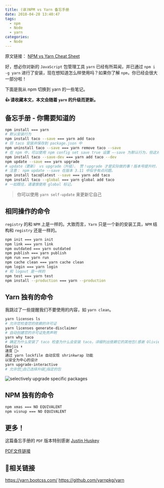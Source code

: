 ```yaml
---
title: (译)NPM vs Yarn 备忘手册
date: 2018-04-28 13:40:47
tags:
  - npm
  - Node
  - yarn
categories:
  - Node
---
```


原文链接： [NPM vs Yarn Cheat Sheet](https://shift.infinite.red/npm-vs-yarn-cheat-sheet-8755b092e5cc)

好，想必你对新的 `JavaScript` 包管理工具 `yarn` 已经有所耳闻，并已通过 `npm i -g yarn` 进行了安装，现在想知道怎么样使用吗？如果你了解 `npm`，你已经会很大一部分啦！

<!-- more -->

下面是我从 npm 切换到 yarn 的一些笔记。

**👍 请收藏本文，本文会随着 `yarn` 的升级而更新。**

## 备忘手册 - 你需要知道的

```bash
npm install === yarn
# 默认安装行为
npm install taco --save === yarn add taco
# 将 taco 安装并保存到 package.json 中
npm uninstall taco --save === yarn remove taco --save
# 在 npm 中，可以使用 npm config set save true 设置 —-save 为默认行为，但这对多数开发者而言并非显而易见的。在 yarn 中，在 package.json 中添加（add）和移除（remove）等行为是默认的。
npm install taco --save-dev === yarn add taco --dev
npm update --save === yarn upgrade
# update（更新） vs upgrade（升级）， 赞！upgrade 才是实际做的事！版本号提升时，发生的正是 upgrade ！
# 注意： npm update --save 在版本 3.11 中似乎有点问题。
npm install taco@latest --save === yarn add taco
npm install taco --global === yarn global add taco
# 一如既往，请谨慎使用 global 标记。
```
> 你可以使用 `yarn self-update` 来更新它自己

## 相同操作的命令

`registry` 的和 `NPM` 上是一样的。大致而言，`Yarn` 只是一个新的安装工具，`NPM` 结构和 `registry` 还是一样的。

```bash
npm init === yarn init
npm link === yarn link
npm outdated === yarn outdated
npm publish === yarn publish
npm run === yarn run
npm cache clean === yarn cache clean
npm login === yarn login
# 和 logout 是一样的
npm test === yarn test
npm install --production === yarn --production
```

## Yarn 独有的命令

我跳过了一些提醒我们不要使用的内容，如 `yarn clean`。

```bash
yarn licenses ls 
# 允许您检查您的依赖的许可证
yarn licenses generate-disclaimer 
# 自动创建您的许可证免责声明
yarn why taco 
# 确定为什么安装了 taco 检查为什么会安装 taco，详细列出依赖它的其他包(感谢 Olivier Combe).
Emojis ⬆️
速度 🏃⌁
通过 yarn lockfile 自动实现 shrinkwrap 功能
以安全为中心的设计
yarn upgrade-interactive
# 允许您自己选择升级指定的包
```

![selectively upgrade specific packages](https://cdn-images-1.medium.com/max/1600/1*f9lz2UdUk6rMf6Pdz8_Spw.png)

## NPM 独有的命令

```bash
npm xmas === NO EQUIVALENT
npm visnup === NO EQUIVALENT
```

## 更多！

这篇备忘手册的 `PDF` 版本特别感谢 [Justin Huskey](https://medium.com/@justinhuskey)

[PDF文件链接](https://infinite.red/files/yarn.pdf)

## 相关链接

https://yarn.bootcss.com/
https://github.com/yarnpkg/yarn
